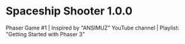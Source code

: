 # Spaceship Shooter 1.0.0

Phaser Game #1 | Inspired by "ANSIMUZ" YouTube channel | Playlist: "Getting Started with Phaser 3"
